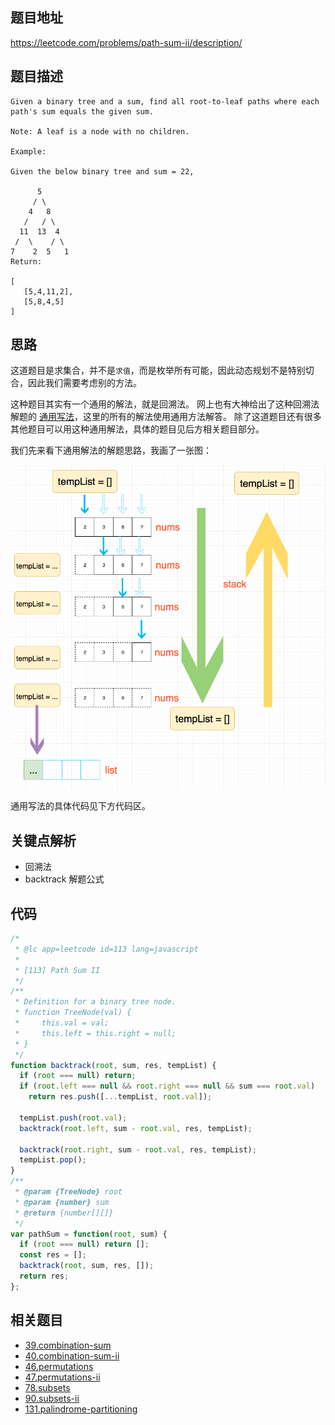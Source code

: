 ## 题目地址
https://leetcode.com/problems/path-sum-ii/description/

## 题目描述
```
Given a binary tree and a sum, find all root-to-leaf paths where each path's sum equals the given sum.

Note: A leaf is a node with no children.

Example:

Given the below binary tree and sum = 22,

      5
     / \
    4   8
   /   / \
  11  13  4
 /  \    / \
7    2  5   1
Return:

[
   [5,4,11,2],
   [5,8,4,5]
]
```

## 思路

这道题目是求集合，并不是`求值`，而是枚举所有可能，因此动态规划不是特别切合，因此我们需要考虑别的方法。

这种题目其实有一个通用的解法，就是回溯法。
网上也有大神给出了这种回溯法解题的
[通用写法](https://leetcode.com/problems/combination-sum/discuss/16502/A-general-approach-to-backtracking-questions-in-Java-(Subsets-Permutations-Combination-Sum-Palindrome-Partitioning))，这里的所有的解法使用通用方法解答。
除了这道题目还有很多其他题目可以用这种通用解法，具体的题目见后方相关题目部分。

我们先来看下通用解法的解题思路，我画了一张图：

![backtrack](../assets/problems/backtrack.png)

通用写法的具体代码见下方代码区。

## 关键点解析

- 回溯法
- backtrack 解题公式


## 代码

```js
/*
 * @lc app=leetcode id=113 lang=javascript
 *
 * [113] Path Sum II
 */
/**
 * Definition for a binary tree node.
 * function TreeNode(val) {
 *     this.val = val;
 *     this.left = this.right = null;
 * }
 */
function backtrack(root, sum, res, tempList) {
  if (root === null) return;
  if (root.left === null && root.right === null && sum === root.val)
    return res.push([...tempList, root.val]);

  tempList.push(root.val);
  backtrack(root.left, sum - root.val, res, tempList);

  backtrack(root.right, sum - root.val, res, tempList);
  tempList.pop();
}
/**
 * @param {TreeNode} root
 * @param {number} sum
 * @return {number[][]}
 */
var pathSum = function(root, sum) {
  if (root === null) return [];
  const res = [];
  backtrack(root, sum, res, []);
  return res;
};
```

## 相关题目

- [39.combination-sum](./39.combination-sum.md)
- [40.combination-sum-ii](./40.combination-sum-ii.md)
- [46.permutations](./46.permutations.md)
- [47.permutations-ii](./47.permutations-ii.md)
- [78.subsets](./78.subsets.md)
- [90.subsets-ii](./90.subsets-ii.md)
- [131.palindrome-partitioning](./131.palindrome-partitioning.md)



